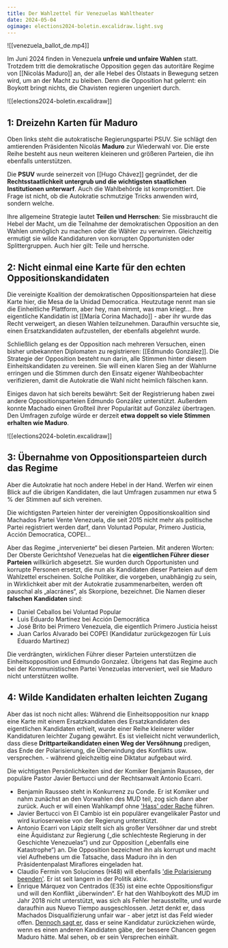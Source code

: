 ```yaml
---
title: Der Wahlzettel für Venezuelas Wahltheater
date: 2024-05-04
ogimage: elections2024-boletin.excalidraw.light.svg
---
```

![[venezuela_ballot_de.mp4]]

Im Juni 2024 finden in Venezuela **unfreie und unfaire Wahlen** statt. Trotzdem tritt die demokratische Opposition gegen das autoritäre Regime von [[Nicolás Maduro]] an, der alle Hebel des Ölstaats in Bewegung setzen wird, um an der Macht zu bleiben. Denn die Opposition hat gelernt: ein Boykott bringt nichts, die Chavisten regieren ungeniert durch.

![[elections2024-boletin.excalidraw]]

## 1: Dreizehn Karten für Maduro

Oben links steht die autokratische Regierungspartei PSUV. Sie schlägt den amtierenden Präsidenten Nicolás **Maduro** zur Wiederwahl vor. Die erste Reihe besteht aus neun weiteren kleineren und größeren Parteien, die ihn ebenfalls unterstützen.

Die **PSUV** wurde seinerzeit von [[Hugo Chávez]] gegründet, der die **Rechtsstaatlichkeit untergrub und die wichtigsten staatlichen Institutionen unterwarf**. Auch die Wahlbehörde ist kompromittiert. Die Frage ist nicht, ob die Autokratie schmutzige Tricks anwenden wird, sondern welche. 

Ihre allgemeine Strategie lautet **Teilen und Herrschen**: Sie missbraucht die Hebel der Macht, um die Teilnahme der demokratischen Opposition an den Wahlen unmöglich zu machen oder die Wähler zu verwirren. Gleichzeitig ermutigt sie wilde Kandidaturen von korrupten Opportunisten oder Splittergruppen. Auch hier gilt: Teile und herrsche.

## 2: Nicht einmal eine Karte für den echten Oppositionskandidaten

Die vereinigte Koalition der demokratischen Oppositionsparteien hat diese Karte hier, die Mesa de la Unidad Democratica. Heutzutage nennt man sie die Einheitliche Plattform, aber hey, man nimmt, was man kriegt... Ihre eigentliche Kandidatin ist [[María Corina Machado]] - aber ihr wurde das Recht verweigert, an diesen Wahlen teilzunehmen. Daraufhin versuchte sie, einen Ersatzkandidaten aufzustellen, der ebenfalls abgelehnt wurde.

Schließlich gelang es der Opposition nach mehreren Versuchen, einen bisher unbekannten Diplomaten zu registrieren: [[Edmundo González]]. Die Strategie der Opposition besteht nun darin, alle Stimmen hinter diesem Einheitskandidaten zu vereinen. Sie will einen klaren Sieg an der Wahlurne erringen und die Stimmen durch den Einsatz eigener Wahlbeobachter verifizieren, damit die Autokratie die Wahl nicht heimlich fälschen kann. 

Einiges davon hat sich bereits bewährt: Seit der Registrierung haben zwei andere Oppositionsparteien Edmundo González unterstützt. Außerdem konnte Machado einen Großteil ihrer Popularität auf González übertragen. Den Umfragen zufolge würde er derzeit **etwa doppelt so viele Stimmen erhalten wie Maduro**.

![[elections2024-boletin.excalidraw]]

## 3: Übernahme von Oppositionsparteien durch das Regime

Aber die Autokratie hat noch andere Hebel in der Hand. Werfen wir einen Blick auf die übrigen Kandidaten, die laut Umfragen zusammen nur etwa 5 % der Stimmen auf sich vereinen.

Die wichtigsten Parteien hinter der vereinigten Oppositionskoalition sind Machados Partei Vente Venezuela, die seit 2015 nicht mehr als politische Partei registriert werden darf, dann Voluntad Popular, Primero Justicia, Acción Democratica, COPEI... 

Aber das Regime „intervenierte“ bei diesen Parteien. Mit anderen Worten: Der Oberste Gerichtshof Venezuelas hat die **eigentlichen Führer dieser Parteien** willkürlich abgesetzt. Sie wurden durch Opportunisten und korrupte Personen ersetzt, die nun als Kandidaten dieser Parteien auf dem Wahlzettel erscheinen. Solche Politiker, die vorgeben, unabhängig zu sein, in Wirklichkeit aber mit der Autokratie zusammenarbeiten, werden oft pauschal als „alacránes“, als Skorpione, bezeichnet. Die Namen dieser **falschen Kandidaten** sind:
- Daniel Ceballos bei Voluntad Popular
- Luis Eduardo Martínez bei Acción Democrática
- José Brito bei Primero Venezuela, die eigentlich Primero Justicia heisst
- Juan Carlos Alvarado bei COPEI (Kandidatur zurückgezogen für Luis Eduardo Martínez)

Die verdrängten, wirklichen Führer dieser Parteien unterstützen die Einheitsopposition und Edmundo Gonzalez. Übrigens hat das Regime auch bei der Kommunistischen Partei Venezuelas interveniert, weil sie Maduro nicht unterstützen wollte.

## 4: Wilde Kandidaten erhalten leichten Zugang

Aber das ist noch nicht alles: Während die Einheitsopposition nur knapp eine Karte mit einem Ersatzkandidaten des Ersatzkandidaten des eigentlichen Kandidaten erhielt, wurde einer Reihe kleinerer wilder Kandidaturen leichter Zugang gewährt. Es ist vielleicht nicht verwunderlich, dass diese **Drittparteikandidaten einen Weg der Versöhnung** predigen, das Ende der Polarisierung, die Überwindung des Konflikts usw. versprechen. - während gleichzeitig eine Diktatur aufgebaut wird.

Die wichtigsten Persönlichkeiten sind der Komiker Benjamín Rausseo, der populäre Pastor Javier Bertucci und der Rechtsanwalt Antonio Ecarri.

- Benjamín Rausseo steht in Konkurrenz zu Conde. Er ist Komiker und nahm zunächst an den Vorwahlen des MUD teil, zog sich dann aber zurück. Auch er will einen Wahlkampf ohne ['Hass' oder Rache](https://youtu.be/EUar8RCobzk?si=Y-zwicWyIxI3epJ6&t=1251) führen.
- Javier Bertucci von El Cambio ist ein populärer evangelikaler Pastor und wird kurioserweise von der Regierung unterstützt.
- Antonio Ecarri von Lápiz stellt sich als großer Versöhner dar und strebt eine Äquidistanz zur Regierung („die schlechteste Regierung in der Geschichte Venezuelas“) und zur Opposition („ebenfalls eine Katastrophe“) an. Die Opposition bezeichnet ihn als korrupt und macht viel Aufhebens um die Tatsache, dass Maduro ihn in den Präsidentenpalast Miraflores eingeladen hat.
- Claudio Fermín von Soluciones (H48) will ebenfalls ['die Polarisierung beenden'](https://www.youtube.com/watch?v=xniJAi4swMY). Er ist seit langem in der Politik aktiv. 
- Enrique Márquez von Centrados (E35) ist eine echte Oppositionsfigur und will den Konflikt „überwinden“. Er hat den Wahlboykott des MUD im Jahr 2018 nicht unterstützt, was sich als Fehler herausstellte, und wurde daraufhin aus Nuevo Tiempo ausgeschlossen. Jetzt denkt er, dass Machados Disqualifizierung unfair war - aber jetzt ist das Feld wieder offen. [Dennoch sagt er](https://www.youtube.com/live/u6mOGcM0AfA?si=5XcyVOUsTsqNSF9R&t=1902), dass er seine Kandidatur zurückziehen würde, wenn es einen anderen Kandidaten gäbe, der bessere Chancen gegen Maduro hätte. Mal sehen, ob er sein Versprechen einhält.


